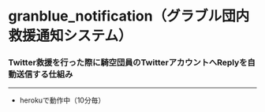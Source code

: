 # granblue_notification（グラブル団内救援通知システム）

### Twitter救援を行った際に騎空団員のTwitterアカウントへReplyを自動送信する仕組み

---

* herokuで動作中（10分毎）
